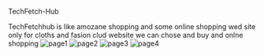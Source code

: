 TechFetch-Hub

TechFetchhub is like amozane shopping and some online shopping wed site only for cloths and fasion clud website we can chose and buy and onlne shopping
![page1](https://github.com/sai09kiran/TechFetch-Hub/assets/149383868/99acd328-2d92-4010-801b-334a24cc85a7)
![page2](https://github.com/sai09kiran/TechFetch-Hub/assets/149383868/d51f1fd0-700e-4ca8-8fa3-f1074d8a1880)
![page3](https://github.com/sai09kiran/TechFetch-Hub/assets/149383868/cdbc068e-80b6-40b9-bdb9-a4126f8faa77)
![page4](https://github.com/sai09kiran/TechFetch-Hub/assets/149383868/9c72d6d8-7ea8-4825-8645-2300439439ef)
